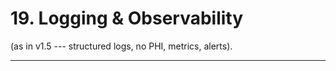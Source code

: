 # 19. Logging & Observability

(as in v1.5 --- structured logs, no PHI, metrics, alerts).

------------------------------------------------------------------------
